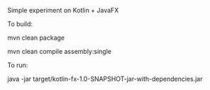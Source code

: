 Simple experiment on Kotlin + JavaFX

To build:

mvn clean package

mvn clean compile assembly:single

To run:

java -jar target/kotlin-fx-1.0-SNAPSHOT-jar-with-dependencies.jar
